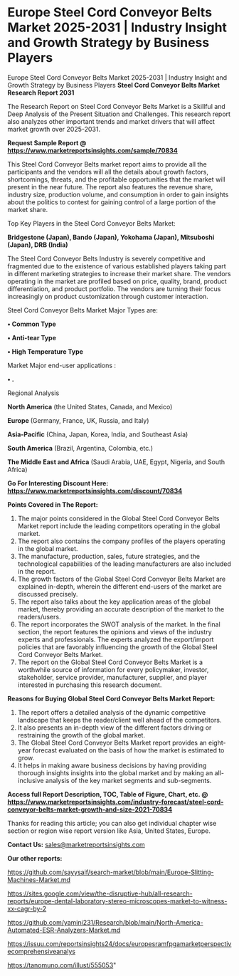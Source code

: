 # Europe Steel Cord Conveyor Belts Market 2025-2031 | Industry Insight and Growth Strategy by Business Players
Europe Steel Cord Conveyor Belts Market 2025-2031 | Industry Insight and Growth Strategy by Business Players
<strong>Steel Cord Conveyor Belts Market Research Report 2031</strong>

The Research Report on Steel Cord Conveyor Belts Market is a Skillful and Deep Analysis of the Present Situation and Challenges. This research report also analyzes other important trends and market drivers that will affect market growth over 2025-2031.

<strong>Request Sample Report @ <a href=https://www.marketreportsinsights.com/sample/70834>https://www.marketreportsinsights.com/sample/70834</a></strong>

This Steel Cord Conveyor Belts market report aims to provide all the participants and the vendors will all the details about growth factors, shortcomings, threats, and the profitable opportunities that the market will present in the near future. The report also features the revenue share, industry size, production volume, and consumption in order to gain insights about the politics to contest for gaining control of a large portion of the market share.

Top Key Players in the Steel Cord Conveyor Belts Market:

<strong>Bridgestone (Japan), Bando (Japan), Yokohama (Japan), Mitsuboshi (Japan), DRB (India)</strong>

The Steel Cord Conveyor Belts Industry is severely competitive and fragmented due to the existence of various established players taking part in different marketing strategies to increase their market share. The vendors operating in the market are profiled based on price, quality, brand, product differentiation, and product portfolio. The vendors are turning their focus increasingly on product customization through customer interaction.

Steel Cord Conveyor Belts Market Major Types are:

<strong>• Common Type

• Anti-tear Type

• High Temperature Type</strong>

Market Major end-user applications :

<strong>• .</strong>

Regional Analysis

</u><strong><b>North America</b></strong> (the United States, Canada, and Mexico)

<strong><b>Europe </b></strong>(Germany, France, UK, Russia, and Italy)

<strong><b>Asia-Pacific</b></strong> (China, Japan, Korea, India, and Southeast Asia)

<strong><b>South America</b></strong> (Brazil, Argentina, Colombia, etc.)

<strong><b>The Middle East and Africa</b></strong> (Saudi Arabia, UAE, Egypt, Nigeria, and South Africa)

<strong>Go For Interesting Discount Here: <a href=https://www.marketreportsinsights.com/discount/70834>https://www.marketreportsinsights.com/discount/70834</a></strong>

<strong>Points Covered in The Report:</strong>
<ol>
  <li>The major points considered in the Global Steel Cord Conveyor Belts Market report include the leading competitors operating in the global market.</li>
  <li>The report also contains the company profiles of the players operating in the global market.</li>
  <li>The manufacture, production, sales, future strategies, and the technological capabilities of the leading manufacturers are also included in the report.</li>
  <li>The growth factors of the Global Steel Cord Conveyor Belts Market are explained in-depth, wherein the different end-users of the market are discussed precisely.</li>
  <li>The report also talks about the key application areas of the global market, thereby providing an accurate description of the market to the readers/users.</li>
  <li>The report incorporates the SWOT analysis of the market. In the final section, the report features the opinions and views of the industry experts and professionals. The experts analyzed the export/import policies that are favorably influencing the growth of the Global Steel Cord Conveyor Belts Market.</li>
  <li>The report on the Global Steel Cord Conveyor Belts Market is a worthwhile source of information for every policymaker, investor, stakeholder, service provider, manufacturer, supplier, and player interested in purchasing this research document.</li>
</ol>
<strong>Reasons for Buying Global Steel Cord Conveyor Belts Market Report:</strong>

<ol>
  <li>The report offers a detailed analysis of the dynamic competitive landscape that keeps the reader/client well ahead of the competitors.</li>
  <li>It also presents an in-depth view of the different factors driving or restraining the growth of the global market.</li>
  <li>The Global Steel Cord Conveyor Belts Market report provides an eight-year forecast evaluated on the basis of how the market is estimated to grow.</li>
  <li>It helps in making aware business decisions by having providing thorough insights insights into the global market and by making an all-inclusive analysis of the key market segments and sub-segments.</li>
</ol>
<strong>Access full Report Description, TOC, Table of Figure, Chart, etc. @ <a href=https://www.marketreportsinsights.com/industry-forecast/steel-cord-conveyor-belts-market-growth-and-size-2021-70834>https://www.marketreportsinsights.com/industry-forecast/steel-cord-conveyor-belts-market-growth-and-size-2021-70834</a></strong>


Thanks for reading this article; you can also get individual chapter wise section or region wise report version like Asia, United States, Europe.

<strong>Contact Us:</strong>
sales@marketreportsinsights.com

<strong>Our other reports:</strong>

<a href=https://github.com/sayysaif/search-market/blob/main/Europe-Slitting-Machines-Market.md>https://github.com/sayysaif/search-market/blob/main/Europe-Slitting-Machines-Market.md</a>

<a href=https://sites.google.com/view/the-disruptive-hub/all-research-reports/europe-dental-laboratory-stereo-microscopes-market-to-witness-xx-cagr-by-2>https://sites.google.com/view/the-disruptive-hub/all-research-reports/europe-dental-laboratory-stereo-microscopes-market-to-witness-xx-cagr-by-2</a>

<a href=https://github.com/yamini231/Research/blob/main/North-America-Automated-ESR-Analyzers-Market.md>https://github.com/yamini231/Research/blob/main/North-America-Automated-ESR-Analyzers-Market.md</a>

<a href=https://issuu.com/reportsinsights24/docs/europesramfpgamarketperspectivecomprehensiveanalys>https://issuu.com/reportsinsights24/docs/europesramfpgamarketperspectivecomprehensiveanalys</a>

<a href=https://tanomuno.com/illust/555053>https://tanomuno.com/illust/555053</a>"
